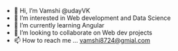 - 👋 Hi, I’m Vamshi @udayVK
- 👀 I’m interested in Web development and Data Science
- 🌱 I’m currently learning Angular 
- 💞️ I’m looking to collaborate on Web dev projects
- 📫 How to reach me ... vamshi8724@gmial.com

<!---
udayVK/udayVK is a ✨ special ✨ repository because its `README.md` (this file) appears on your GitHub profile.
You can click the Preview link to take a look at your changes.
--->
